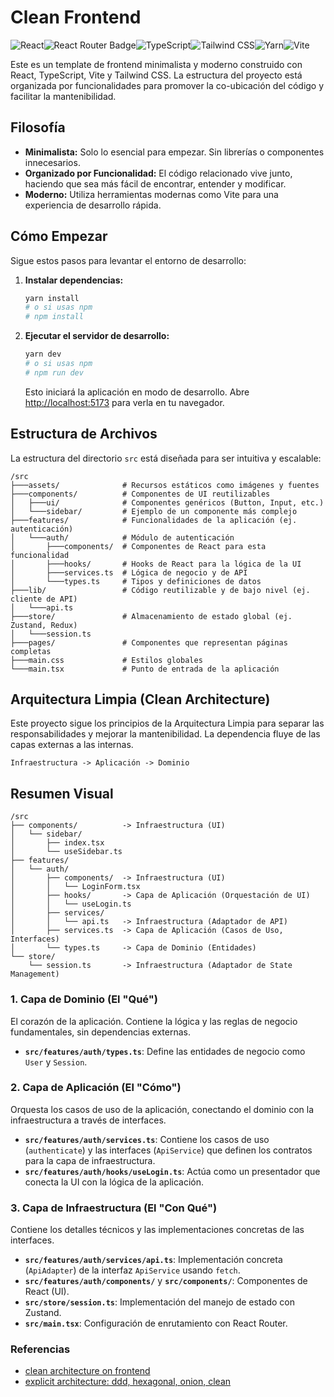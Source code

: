 # Clean Frontend

![React](https://img.shields.io/badge/react-%2320232a.svg?style=for-the-badge&logo=react&logoColor=%2361DAFB)![React Router Badge](https://img.shields.io/badge/React%20Router-CA4245?logo=reactrouter&logoColor=fff&style=for-the-badge)![TypeScript](https://img.shields.io/badge/TypeScript-3178C6?style=for-the-badge&logo=typescript&logoColor=white)![Tailwind CSS](https://img.shields.io/badge/Tailwind%20CSS-06B6D4?logo=tailwindcss&logoColor=fff&style=for-the-badge)![Yarn](https://img.shields.io/badge/Yarn-2C8EBB?logo=yarn&logoColor=fff&style=for-the-badge)![Vite](https://img.shields.io/badge/vite-%23646CFF.svg?style=for-the-badge&logo=vite&logoColor=white)

Este es un template de frontend minimalista y moderno construido con React, TypeScript, Vite y Tailwind CSS. La estructura del proyecto está organizada por funcionalidades para promover la co-ubicación del código y facilitar la mantenibilidad.

## Filosofía

*   **Minimalista:** Solo lo esencial para empezar. Sin librerías o componentes innecesarios.
*   **Organizado por Funcionalidad:** El código relacionado vive junto, haciendo que sea más fácil de encontrar, entender y modificar.
*   **Moderno:** Utiliza herramientas modernas como Vite para una experiencia de desarrollo rápida.



## Cómo Empezar

Sigue estos pasos para levantar el entorno de desarrollo:

1.  **Instalar dependencias:**

    ```bash
    yarn install
    # o si usas npm
    # npm install
    ```

2.  **Ejecutar el servidor de desarrollo:**

    ```bash
    yarn dev
    # o si usas npm
    # npm run dev
    ```

    Esto iniciará la aplicación en modo de desarrollo. Abre [http://localhost:5173](http://localhost:5173) para verla en tu navegador.

## Estructura de Archivos

La estructura del directorio `src` está diseñada para ser intuitiva y escalable:

```
/src
├───assets/              # Recursos estáticos como imágenes y fuentes
├───components/          # Componentes de UI reutilizables
│   ├───ui/              # Componentes genéricos (Button, Input, etc.)
│   └───sidebar/         # Ejemplo de un componente más complejo
├───features/            # Funcionalidades de la aplicación (ej. autenticación)
│   └───auth/            # Módulo de autenticación
│       ├───components/  # Componentes de React para esta funcionalidad
│       ├───hooks/       # Hooks de React para la lógica de la UI
│       ├───services.ts  # Lógica de negocio y de API
│       └───types.ts     # Tipos y definiciones de datos
├───lib/                 # Código reutilizable y de bajo nivel (ej. cliente de API)
│   └───api.ts
├───store/               # Almacenamiento de estado global (ej. Zustand, Redux)
│   └───session.ts
├───pages/               # Componentes que representan páginas completas
├───main.css             # Estilos globales
└───main.tsx             # Punto de entrada de la aplicación
```

## Arquitectura Limpia (Clean Architecture)

Este proyecto sigue los principios de la Arquitectura Limpia para separar las responsabilidades y mejorar la mantenibilidad. La dependencia fluye de las capas externas a las internas.

`Infraestructura -> Aplicación -> Dominio`

## Resumen Visual

```
/src
├── components/          -> Infraestructura (UI)
│   └── sidebar/
│       ├── index.tsx
│       └── useSidebar.ts
├── features/
│   └── auth/
│       ├── components/  -> Infraestructura (UI)
│       │   └── LoginForm.tsx
│       ├── hooks/       -> Capa de Aplicación (Orquestación de UI)
│       │   └── useLogin.ts
│       ├── services/
│       │   └── api.ts   -> Infraestructura (Adaptador de API)
│       ├── services.ts  -> Capa de Aplicación (Casos de Uso, Interfaces)
│       └── types.ts     -> Capa de Dominio (Entidades)
└── store/
    └── session.ts       -> Infraestructura (Adaptador de State Management)
```


### 1. Capa de Dominio (El "Qué")

El corazón de la aplicación. Contiene la lógica y las reglas de negocio fundamentales, sin dependencias externas.

- **`src/features/auth/types.ts`**: Define las entidades de negocio como `User` y `Session`.

### 2. Capa de Aplicación (El "Cómo")

Orquesta los casos de uso de la aplicación, conectando el dominio con la infraestructura a través de interfaces.

- **`src/features/auth/services.ts`**: Contiene los casos de uso (`authenticate`) y las interfaces (`ApiService`) que definen los contratos para la capa de infraestructura.
- **`src/features/auth/hooks/useLogin.ts`**: Actúa como un presentador que conecta la UI con la lógica de la aplicación.

### 3. Capa de Infraestructura (El "Con Qué")

Contiene los detalles técnicos y las implementaciones concretas de las interfaces.

- **`src/features/auth/services/api.ts`**: Implementación concreta (`ApiAdapter`) de la interfaz `ApiService` usando `fetch`.
- **`src/features/auth/components/`** y **`src/components/`**: Componentes de React (UI).
- **`src/store/session.ts`**: Implementación del manejo de estado con Zustand.
- **`src/main.tsx`**: Configuración de enrutamiento con React Router.

### Referencias

*   [clean architecture on frontend](https://dev.to/bespoyasov/clean-architecture-on-frontend-4311)
*   [explicit architecture: ddd, hexagonal, onion, clean](https://herbertograca.com/2017/11/16/explicit-architecture-01-ddd-hexagonal-onion-clean-cqrs-how-i-put-it-all-together/)
